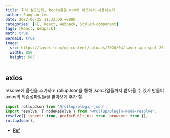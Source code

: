 ```yaml
---
title: 회사 컴포넌트, hooks들을 npm에 배포해서 사용해보자
author: Sanghun lee
date: 2022-06-25 11:33:00 +0800
categories: [FE, React, Webpack, Styled-component]
tags: [React, Webpack]
math: true
mermaid: true
image:
  src: https://layer.team/wp-content/uploads/2020/04/layer-app-spot-26-best-field-data-software-revit-addin-manage.png
  width: 850
  height: 585
---
```


## axios

resolve에 옵션을 추가하고 rollupJson을 통해 json파일들까지 받아올 수 있게 만들어 axios의 의존성파일들을 받아오게 추가 함

```js
import rollupJson from '@rollup/plugin-json';
import resolve, { nodeResolve } from '@rollup/plugin-node-resolve';
resolve({ jsnext: true, preferBuiltins: true, browser: true }),
rollupJson(),
```

- [Ref](https://github.com/axios/axios/issues/1259)

